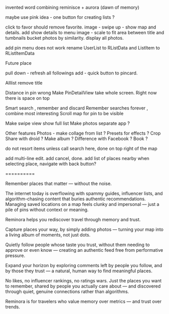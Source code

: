 
invented word combining reminisce + aurora (dawn of memory)

maybe use pink idea - one button for creating lists ? 

click to favor should remove favorite.
image - swipe up - show map and details. add show details to menu
image - scale to fit area between title and tumbnails
bucket photos by similarity. display all photos. 

add pin menu does not work
rename UserList to RListData and ListItem to RListItemData


Future place

pull down - refresh all followings
add - quick button to pincard.

Alllist remove title

Distance in pin wrong
Make PinDetailView take whole screen. Right now there is space on top

Smart search , remember and discard 
Remember searches forever , combine most interesting 
Scroll map for pin to be visible

Make swipe view show full list
Make photos separate app ? 

Other features
Photos - make collage from list ? 
Presets for effects ?
Crop
Share with droid ? Make album ? Difference with Facebook ? 
Book ? 


do not resort items unless call search here, done on top right of the map

add multi-line edit. add cancel, done. add list of places nearby
when selecting place, navigate with back button?


 
==========

Remember places that matter — without the noise.

The internet today is overflowing with spammy guides, influencer lists, and algorithm-chasing content that buries authentic recommendations. Managing saved locations on a map feels clunky and impersonal — just a pile of pins without context or meaning.

Reminora helps you rediscover travel through memory and trust.

Capture places your way, by simply adding photos — turning your map into a living album of moments, not just dots.

Quietly follow people whose taste you trust, without them needing to approve or even know — creating an authentic feed free from performative pressure.

Expand your horizon by exploring comments left by people you follow, and by those they trust — a natural, human way to find meaningful places.

No likes, no influencer rankings, no ratings wars.
Just the places you want to remember, shared by people you actually care about — and discovered through quiet, genuine connections rather than algorithms.

Reminora is for travelers who value memory over metrics — and trust over trends.

